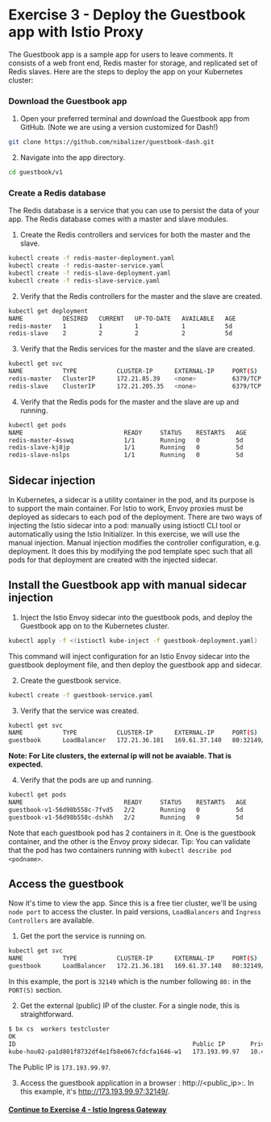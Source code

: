# Exercise 3 - Deploy the Guestbook app with Istio Proxy

The Guestbook app is a sample app for users to leave comments. It consists of a web front end, Redis master for storage, and replicated set of Redis slaves. Here are the steps to deploy the app on your Kubernetes cluster:

### Download the Guestbook app
1. Open your preferred terminal and download the Guestbook app from GitHub. (Note we are using a version customized for Dash!)
  ```sh
  git clone https://github.com/nibalizer/guestbook-dash.git
  ```
2. Navigate into the app directory.
  ```sh
  cd guestbook/v1
  ```

### Create a Redis database
The Redis database is a service that you can use to persist the data of your app. The Redis database comes with a master and slave modules.

1. Create the Redis controllers and services for both the master and the slave.
  ``` sh
  kubectl create -f redis-master-deployment.yaml
  kubectl create -f redis-master-service.yaml
  kubectl create -f redis-slave-deployment.yaml
  kubectl create -f redis-slave-service.yaml
  ```
2. Verify that the Redis controllers for the master and the slave are created.
  ```sh
  kubectl get deployment
  NAME           DESIRED   CURRENT   UP-TO-DATE   AVAILABLE   AGE
  redis-master   1         1         1            1           5d
  redis-slave    2         2         2            2           5d
  ```
3. Verify that the Redis services for the master and the slave are created.
  ```sh
  kubectl get svc
  NAME           TYPE           CLUSTER-IP      EXTERNAL-IP     PORT(S)        AGE
  redis-master   ClusterIP      172.21.85.39    <none>          6379/TCP       5d
  redis-slave    ClusterIP      172.21.205.35   <none>          6379/TCP       5d
  ```
4. Verify that the Redis pods for the master and the slave are up and running.
  ```sh
  kubectl get pods
  NAME                            READY     STATUS    RESTARTS   AGE
  redis-master-4sswq              1/1       Running   0          5d
  redis-slave-kj8jp               1/1       Running   0          5d
  redis-slave-nslps               1/1       Running   0          5d
  ```
## Sidecar injection

In Kubernetes, a sidecar is a utility container in the pod, and its purpose is to support the main container. For Istio to work, Envoy proxies must be deployed as sidecars to each pod of the deployment. There are two ways of injecting the Istio sidecar into a pod: manually using istioctl CLI tool or automatically using the Istio Initializer. In this exercise, we will use the manual injection. Manual injection modifies the controller configuration, e.g. deployment. It does this by modifying the pod template spec such that all pods for that deployment are created with the injected sidecar.

## Install the Guestbook app with manual sidecar injection

1. Inject the Istio Envoy sidecar into the guestbook pods, and deploy the Guestbook app on to the Kubernetes cluster.
```sh
kubectl apply -f <(istioctl kube-inject -f guestbook-deployment.yaml)
```
This command will inject configuration for an Istio Envoy sidecar into the guestbook deployment file, and then deploy the guestbook app and sidecar.

2. Create the guestbook service.
```sh
kubectl create -f guestbook-service.yaml
```

3. Verify that the service was created.

```sh
kubectl get svc
NAME           TYPE           CLUSTER-IP      EXTERNAL-IP     PORT(S)        AGE
guestbook      LoadBalancer   172.21.36.181   169.61.37.140   80:32149/TCP   5d
```
**Note: For Lite clusters, the external ip will not be avaiable. That is expected.**

4. Verify that the pods are up and running.
```sh
kubectl get pods
NAME                            READY     STATUS    RESTARTS   AGE
guestbook-v1-56d98b558c-7fvd5   2/2       Running   0          5d
guestbook-v1-56d98b558c-dshkh   2/2       Running   0          5d
```

Note that each guestbook pod has 2 containers in it. One is the guestbook container, and the other is the Envoy proxy sidecar. Tip: You can validate that the pod has two containers running with ``kubectl describe pod <podname>``.


## Access the guestbook

Now it's time to view the app. Since this is a free tier cluster, we'll be using ``node port`` to access the cluster. In paid versions, ``LoadBalancers`` and ``Ingress Controllers`` are available.

1. Get the port the service is running on.

```sh
kubectl get svc
NAME           TYPE           CLUSTER-IP      EXTERNAL-IP     PORT(S)        AGE
guestbook      LoadBalancer   172.21.36.181   169.61.37.140   80:32149/TCP   5d
```

In this example, the port is ``32149`` which is the number following ``80:`` in the ``PORT(S)`` section.

2. Get the external (public) IP of the cluster. For a single node, this is straightforward.


```sh
$ bx cs  workers testcluster
OK
ID                                                 Public IP       Private IP    Machine Type   State    Status   Zone    Version   
kube-hou02-pa1d801f8732df4e1fb8e067cfdcfa1646-w1   173.193.99.97   10.47.64.86   free           normal   Ready    hou02   1.9.8_1517 
```

The Public IP is ``173.193.99.97``.

3. Access the guestbook application in a browser : http://<public_ip>:<nodeport>. In this example, it's http://173.193.99.97:32149/.


#### [Continue to Exercise 4 - Istio Ingress Gateway](../exercise-4/README.md)

